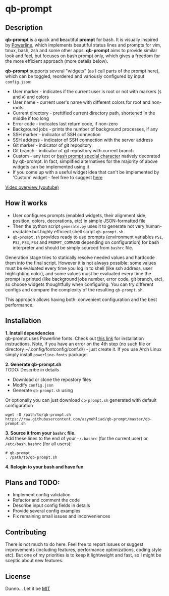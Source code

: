 # qb-prompt  

## Description

**qb-prompt** is a **q**uick and **b**eautiful **prompt** for bash. It is visually inspired by [Powerline](https://github.com/powerline/powerline), which implements beautiful status lines and prompts for vim, tmux, bash, zsh and some other apps. **qb-prompt** aims to provide similar look and feel, but focuses on bash prompt only, which gives a freedom for the more efficient approach (more details below).

**qb-prompt** supports several "widgets" (as I call parts of the prompt here), which can be toggled, reordered and variously configured by input `config.json`:
* User marker - indicates if the current user is root or not with markers (`$` and `#`) and colors
* User name - current user's name with different colors for root and non-roots
* Current directory - prettified current directory path, shortened in the middle if too long
* Error code - indicates last return code, if non-zero
* Background jobs - prints the number of background processes, if any
* SSH marker - indicator of SSH connection
* SSH address - indicator of SSH connection with the server address
* Git marker - indicator of git repository
* Git branch - indicator of git repository with current branch
* Custom - any text or [bash prompt special character](https://www.gnu.org/software/bash/manual/bashref.html#Controlling-the-Prompt) natively decorated by qb-prompt. In fact, simplified alternatives for the majority of above widgets can be implemented using it
* If you come up with a useful widget idea that can't be implemented by 'Custom' widget - feel free to suggest [here](https://github.com/azymohliad/qb-prompt/issues/new) 

[Video overview (youtube)](https://www.youtube.com/watch?v=7FGvnQuVvH4)


## How it works

* User configures prompts (enabled widgets, their alignment side, position, colors, decorations, etc) in simple JSON-formatted file
* Then the python script `generate.py` uses it to  generate not very human-readable but highly efficient shell script `qb-prompt.sh`
* `qb-prompt.sh` provides ready to use prompts (environment variables `PS1`, `PS2`, `PS3`, `PS4` and `PROMPT_COMMAND` depending on configuration) for bash interpreter and should be simply sourced from `bashrc` file.

Generation stage tries to statically resolve needed values and hardcode them into the final script. However it is not always possible: some values must be evaluated every time you log in to shell (like ssh address, user highlighting color), and some values must be evaluated every time the prompt is printed (like background jobs number, error code, git branch, etc), so choose widgets thoughtfully when configuring. You can try different configs and compare the complexity of the resulting `qb-prompt.sh`.

This approach allows having both: convenient configuration and the best performance.


## Installation

**1. Install dependencies**  
qb-prompt uses Powerline fonts. Check out [this link](https://powerline.readthedocs.io/en/latest/installation/linux.html#fonts-installation) for installation instructions. Note, if you have an error on the 4th step (no such file or directory ~/.config/fontconfig/conf.d/) - just create it.
If you use Arch Linux simply install `powerline-fonts` package.

**2. Generate qb-prompt.sh**  
TODO: Describe in details
- Download or clone the repostory files
- Modify `config.json`
- Generate `qb-prompt.sh` using 

Or optionally you can just download `qb-prompt.sh` generated with default configuration
```
wget -O /path/to/qb-prompt.sh https://raw.githubusercontent.com/azymohliad/qb-prompt/master/qb-prompt.sh
```

**3. Source it from your `bashrc` file.**  
Add these lines to the end of your `~/.bashrc` (for the current user) or `/etc/bash.bashrc` (for all users):
```
# qb-prompt
. /path/to/qb-prompt.sh
```

**4. Relogin to your bash and have fun**


## Plans and TODO:

* Implement config validation
* Refactor and comment the code
* Describe input config fields in details
* Provide several config examples
* Fix remaining small issues and inconveniences


## Contributing

There is not much to do here. Feel free to report issues or suggest improvements (including features, performance optimizations, coding style etc). But one of my priorities is to keep it lightweight and fast, so I might be sceptic about new features.


## License

Dunno... Let it be [MIT](https://opensource.org/licenses/MIT)
